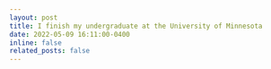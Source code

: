 ```yaml
---
layout: post
title: I finish my undergraduate at the University of Minnesota 
date: 2022-05-09 16:11:00-0400
inline: false
related_posts: false
---
```




